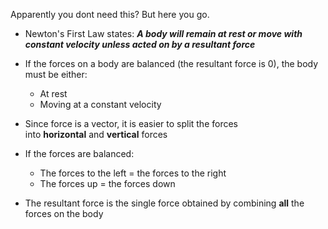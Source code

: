 Apparently you dont need this? But here you go.

- Newton's First Law states:
	_**A body will remain at rest or move with constant velocity unless acted on by a resultant force**_

- If the forces on a body are balanced (the resultant force is 0), the body must be either:
    - At rest
    - Moving at a constant velocity

- Since force is a vector, it is easier to split the forces into **horizontal** and **vertical** forces

- If the forces are balanced:
    
    - The forces to the left = the forces to the right
    - The forces up = the forces down

- The resultant force is the single force obtained by combining **all** the forces on the body